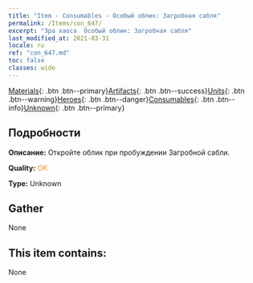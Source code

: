 ```yaml
---
title: "Item - Consumables - Особый облик: Загробная сабля"
permalink: /Items/con_647/
excerpt: "Эра хаоса  Особый облик: Загробная сабля"
last_modified_at: 2021-03-31
locale: ru
ref: "con_647.md"
toc: false
classes: wide
---
```

 [Materials](/ru/Items/){: .btn .btn--primary}[Artifacts](/ru/Items/Artifacts/){: .btn .btn--success}[Units](/ru/Items/Units/){: .btn .btn--warning}[Heroes](/ru/Items/Heroes/){: .btn .btn--danger}[Consumables](/ru/Items/Consumables/){: .btn .btn--info}[Unknown](/ru/Items/Unknown/){: .btn .btn--primary}

## Подробности
 **Описание:** Откройте облик при пробуждении Загробной сабли.

 **Quality:** <span style="color: #FF8C00">OK</span>

 **Type:** Unknown

## Gather

  None

## This item contains:

  None

